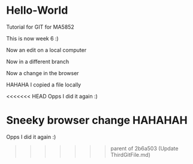 # Hello-World
Tutorial for GIT for MA5852

This is now week 6 :)

Now an edit on a local computer

Now in a different branch

Now a change in the browser

HAHAHA I copied a file locally

<<<<<<< HEAD
Opps I did it again :)

**Sneeky browser change**  HAHAHAH
=======
Opps I did it again :)
>>>>>>> parent of 2b6a503 (Update ThirdGitFile.md)
